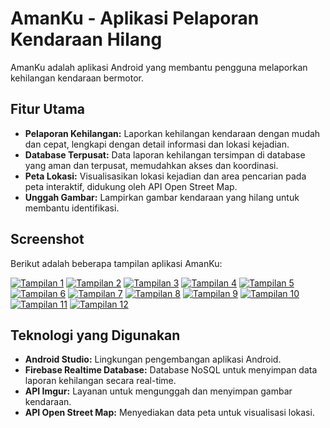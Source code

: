 # AmanKu - Aplikasi Pelaporan Kendaraan Hilang

AmanKu adalah aplikasi Android yang membantu pengguna melaporkan kehilangan kendaraan bermotor.

## Fitur Utama

* **Pelaporan Kehilangan:** Laporkan kehilangan kendaraan dengan mudah dan cepat, lengkapi dengan detail informasi dan lokasi kejadian.
* **Database Terpusat:** Data laporan kehilangan tersimpan di database yang aman dan terpusat, memudahkan akses dan koordinasi.
* **Peta Lokasi:**  Visualisasikan lokasi kejadian dan area pencarian pada peta interaktif, didukung oleh API Open Street Map.
* **Unggah Gambar:** Lampirkan gambar kendaraan yang hilang untuk membantu identifikasi.

## Screenshot

Berikut adalah beberapa tampilan aplikasi AmanKu:

[![Tampilan 1](https://github.com/user-attachments/assets/d5e4311f-db4b-4533-ac53-a5682d448a58)](https://github.com/user-attachments/assets/d5e4311f-db4b-4533-ac53-a5682d448a58)
[![Tampilan 2](https://github.com/user-attachments/assets/88f6eee1-fcde-422f-b7b1-973c19381d96)](https://github.com/user-attachments/assets/88f6eee1-fcde-422f-b7b1-973c19381d96)
[![Tampilan 3](https://github.com/user-attachments/assets/6bc62596-bec6-4452-9432-41dd28654cb2)](https://github.com/user-attachments/assets/6bc62596-bec6-4452-9432-41dd28654cb2)
[![Tampilan 4](https://github.com/user-attachments/assets/5f3c70bb-3580-4b17-b3ac-14b3f50a60c9)](https://github.com/user-attachments/assets/5f3c70bb-3580-4b17-b3ac-14b3f50a60c9)
[![Tampilan 5](https://github.com/user-attachments/assets/87fc90fc-4bdf-4b0b-941c-e14eb5743889)](https://github.com/user-attachments/assets/87fc90fc-4bdf-4b0b-941c-e14eb5743889)
[![Tampilan 6](https://github.com/user-attachments/assets/01df28c4-8e39-426d-b9d5-289ac4faf491)](https://github.com/user-attachments/assets/01df28c4-8e39-426d-b9d5-289ac4faf491)
[![Tampilan 7](https://github.com/user-attachments/assets/9391b5f1-bb86-4d39-bc58-f28a26a86ba0)](https://github.com/user-attachments/assets/9391b5f1-bb86-4d39-bc58-f28a26a86ba0)
[![Tampilan 8](https://github.com/user-attachments/assets/6c78604c-26b0-4484-b226-3e623cf0f2dd)](https://github.com/user-attachments/assets/6c78604c-26b0-4484-b226-3e623cf0f2dd)
[![Tampilan 9](https://github.com/user-attachments/assets/3d13a9e7-8aa5-4d9c-a35c-385cb9b5425f)](https://github.com/user-attachments/assets/3d13a9e7-8aa5-4d9c-a35c-385cb9b5425f)
[![Tampilan 10](https://github.com/user-attachments/assets/90fd4706-5f51-468d-a074-39a39e010883)](https://github.com/user-attachments/assets/90fd4706-5f51-468d-a074-39a39e010883)
[![Tampilan 11](https://github.com/user-attachments/assets/ece21c6e-8d5f-45a0-9bca-8e70e4d6f923)](https://github.com/user-attachments/assets/ece21c6e-8d5f-45a0-9bca-8e70e4d6f923)
[![Tampilan 12](https://github.com/user-attachments/assets/358e127b-fd2a-4aec-88cd-bfe79c5ade3d)](https://github.com/user-attachments/assets/358e127b-fd2a-4aec-88cd-bfe79c5ade3d)


## Teknologi yang Digunakan

* **Android Studio:** Lingkungan pengembangan aplikasi Android.
* **Firebase Realtime Database:** Database NoSQL untuk menyimpan data laporan kehilangan secara real-time.
* **API Imgur:** Layanan untuk mengunggah dan menyimpan gambar kendaraan.
* **API Open Street Map:** Menyediakan data peta untuk visualisasi lokasi.
